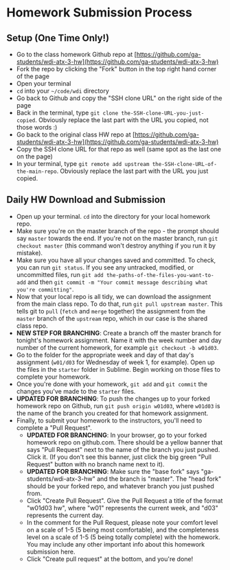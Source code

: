 # Homework Submission Process

## Setup (One Time Only!)
- Go to the class homework Github repo at [https://github.com/ga-students/wdi-atx-3-hw](https://github.com/ga-students/wdi-atx-3-hw)
- Fork the repo by clicking the "Fork" button in the top right hand corner of the page
- Open your terminal
- `cd` into your `~/code/wdi` directory
- Go back to Github and copy the "SSH clone URL" on the right side of the page
- Back in the terminal, type `git clone the-SSH-clone-URL-you-just-copied`. Obviously replace the last part with the URL you copied, not those words :)
- Go back to the original class HW repo at [https://github.com/ga-students/wdi-atx-3-hw](https://github.com/ga-students/wdi-atx-3-hw)
- Copy the SSH clone URL for that repo as well (same spot as the last one on the page)
- In your terminal, type `git remote add upstream the-SSH-clone-URL-of-the-main-repo`. Obviously replace the last part with the URL you just copied.

## Daily HW Download and Submission
- Open up your terminal. `cd` into the directory for your local homework repo.
- Make sure you're on the master branch of the repo - the prompt should say `master` towards the end. If you're not on the master branch, run `git checkout master` (this command won't destroy anything if you run it by mistake).
- Make sure you have all your changes saved and committed. To check, you can run `git status`. If you see any untracked, modified, or uncommitted files, run `git add the-paths-of-the-files-you-want-to-add` and then `git commit -m "Your commit message describing what you're committing"`.
- Now that your local repo is all tidy, we can download the assignment from the main class repo. To do that, run `git pull upstream master`. This tells git to `pull` (`fetch` and `merge` together) the assignment from the `master` branch of the `upstream` repo, which in our case is the shared class repo.
- **NEW STEP FOR BRANCHING**: Create a branch off the master branch for tonight's homework assignment. Name it with the week number and day number of the current homework, for example `git checkout -b w01d03`.
- Go to the folder for the appropriate week and day of that day's assignment (`w01/d03` for Wednesday of week 1, for example). Open up the files in the `starter` folder in Sublime. Begin working on those files to complete your homework.
- Once you're done with your homework, `git add` and `git commit` the changes you've made to the `starter` files.
- **UPDATED FOR BRANCHING**: To push the changes up to your forked homework repo on Github, run `git push origin w01d03`, where `w01d03` is the name of the branch you created for that homework assignment.
- Finally, to submit your homework to the instructors, you'll need to complete a "Pull Request".
    - **UPDATED FOR BRANCHING**: In your browser, go to your forked homework repo on github.com. There should be a yellow banner that says "Pull Request" next to the name of the branch you just pushed. Click it. (If you don't see this banner, just click the big green "Pull Request" button with no branch name next to it).
    - **UPDATED FOR BRANCHING**: Make sure the "base fork" says "ga-students/wdi-atx-3-hw" and the branch is "master". The "head fork" should be your forked repo, and whatever branch you just pushed from.
    - Click "Create Pull Request". Give the Pull Request a title of the format "w01d03 hw", where "w01" represents the current week, and "d03" represents the current day.
    - In the comment for the Pull Request, please note your comfort level on a scale of 1-5 (5 being most comfortable), and the completeness level on a scale of 1-5 (5 being totally complete) with the homework. You may include any other important info about this homework submission here.
    - Click "Create pull request" at the bottom, and you're done!
